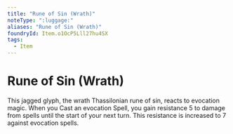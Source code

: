 ```yaml
---
title: "Rune of Sin (Wrath)"
noteType: ":luggage:"
aliases: "Rune of Sin (Wrath)"
foundryId: Item.o1OcP5Lll27hu4SX
tags:
  - Item
---
```


# Rune of Sin (Wrath)

This jagged glyph, the wrath Thassilonian rune of sin, reacts to evocation magic. When you Cast an evocation Spell, you gain resistance 5 to damage from spells until the start of your next turn. This resistance is increased to 7 against evocation spells.
